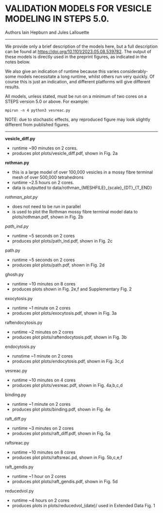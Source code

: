 
# VALIDATION MODELS FOR VESICLE MODELING IN STEPS 5.0. 
Authors Iain Hepburn and Jules Lallouette

---------------------------------------------------------------------

We provide only a brief description of the models here, but a full description can be found at https://doi.org/10.1101/2023.05.08.539782. 
The output of these models is directly used in the preprint figures, as indicated in the notes below. 

We also give an indication of runtime because this varies considerably- some models necessitate a long runtime, whilst others run very quickly. Of course this is just an indication, and different platforms will give different results.  

All models, unless stated, must be run on a minimum of two cores on a STEPS version 5.0 or above. For example:
 ```
 mpirun -n 4 python3 vesreac.py
 ```

NOTE: due to stochastic effects, any reproduced figure may look slightly different from published figures. 

---------------------------------------------------------------------


**vesicle_diff.py**
 - runtime ~90 minutes on 2 cores. 
 - produces plot plots/vesicle\_diff.pdf, shown in Fig. 2a

**rothman.py**
 - this is a large model of over 100,000 vesicles in a mossy fibre terminal mesh of over 500,000 tetrahedrons
 - runtime ~2.5 hours on 2 cores.
 - data is outputted to data/rothman\_{MESHFILE}\_{scale}\_{DT}\_{T\_END}

*rothman_plot.py*
 - does not need to be run in parallel
 - is used to plot the Rothman mossy fibre terminal model data to plots/rothman.pdf, shown in Fig. 2b 

*path_ind.py*
 - runtime ~5 seconds on 2 cores 
 - produces plot plots/path\_ind.pdf, shown in Fig. 2c

path.py
 - runtime ~5 seconds on 2 cores 
 - produces plot plots/path.pdf, shown in Fig. 2d

ghosh.py
 - runtime ~10 minutes on 8 cores
 - produces plots shown in Fig. 2e,f and Supplementary Fig. 2

exocytosis.py
 - runtime ~1 minute on 2 cores 
 - produces plot plots/exocytosis.pdf, shown in Fig. 3a

raftendocytosis.py
 - runtime ~2 minutes on 2 cores 
 - produces plot plots/raftendocytosis.pdf, shown in Fig. 3b

endocytosis.py
 - runstime ~1 minute on 2 cores 
 - produces plot plots/endocytosis.pdf, shown in Fig. 3c,d

vesreac.py
 - runtime ~10 minutes on 4 cores
 - produces plot plots/vesreac.pdf, shown in Fig. 4a,b,c,d

binding.py
 - runtime ~1 minute on 2 cores
 - produces plot plots/binding.pdf, shown in Fig. 4e

raft_diff.py
 - runtime ~3 minutes on 2 cores
 - produces plot plots/raft\_diff.pdf, shown in Fig. 5a

raftsreac.py
 - runtime ~10 minutes on 8 cores
 - produces plot plots/raftsreac.pd, shown in Fig. 5b,c,e,f

raft_gendis.py
 - runtime ~1 hour on 2 cores
 - produces plot plots/raft\_gendis.pdf, shown in Fig. 5d


reducedvol.py
 - runtime ~4 hours on 2 cores
 - produces plots in plots/reducedvol\_(date)/ used in Extended Data Fig. 1







